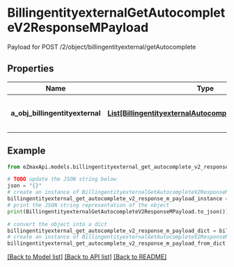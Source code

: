 # BillingentityexternalGetAutocompleteV2ResponseMPayload

Payload for POST /2/object/billingentityexternal/getAutocomplete

## Properties

Name | Type | Description | Notes
------------ | ------------- | ------------- | -------------
**a_obj_billingentityexternal** | [**List[BillingentityexternalAutocompleteElementResponse]**](BillingentityexternalAutocompleteElementResponse.md) | An array of Billingentityexternal autocomplete element response. | 

## Example

```python
from eZmaxApi.models.billingentityexternal_get_autocomplete_v2_response_m_payload import BillingentityexternalGetAutocompleteV2ResponseMPayload

# TODO update the JSON string below
json = "{}"
# create an instance of BillingentityexternalGetAutocompleteV2ResponseMPayload from a JSON string
billingentityexternal_get_autocomplete_v2_response_m_payload_instance = BillingentityexternalGetAutocompleteV2ResponseMPayload.from_json(json)
# print the JSON string representation of the object
print(BillingentityexternalGetAutocompleteV2ResponseMPayload.to_json())

# convert the object into a dict
billingentityexternal_get_autocomplete_v2_response_m_payload_dict = billingentityexternal_get_autocomplete_v2_response_m_payload_instance.to_dict()
# create an instance of BillingentityexternalGetAutocompleteV2ResponseMPayload from a dict
billingentityexternal_get_autocomplete_v2_response_m_payload_from_dict = BillingentityexternalGetAutocompleteV2ResponseMPayload.from_dict(billingentityexternal_get_autocomplete_v2_response_m_payload_dict)
```
[[Back to Model list]](../README.md#documentation-for-models) [[Back to API list]](../README.md#documentation-for-api-endpoints) [[Back to README]](../README.md)


